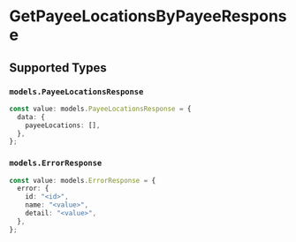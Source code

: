 # GetPayeeLocationsByPayeeResponse


## Supported Types

### `models.PayeeLocationsResponse`

```typescript
const value: models.PayeeLocationsResponse = {
  data: {
    payeeLocations: [],
  },
};
```

### `models.ErrorResponse`

```typescript
const value: models.ErrorResponse = {
  error: {
    id: "<id>",
    name: "<value>",
    detail: "<value>",
  },
};
```

